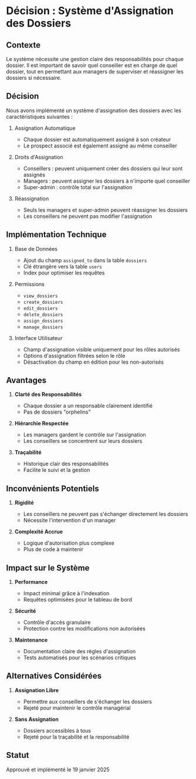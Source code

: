 # Décision : Système d'Assignation des Dossiers

## Contexte
Le système nécessite une gestion claire des responsabilités pour chaque dossier. Il est important de savoir quel conseiller est en charge de quel dossier, tout en permettant aux managers de superviser et réassigner les dossiers si nécessaire.

## Décision
Nous avons implémenté un système d'assignation des dossiers avec les caractéristiques suivantes :

1. Assignation Automatique
   - Chaque dossier est automatiquement assigné à son créateur
   - Le prospect associé est également assigné au même conseiller

2. Droits d'Assignation
   - Conseillers : peuvent uniquement créer des dossiers qui leur sont assignés
   - Managers : peuvent assigner les dossiers à n'importe quel conseiller
   - Super-admin : contrôle total sur l'assignation

3. Réassignation
   - Seuls les managers et super-admin peuvent réassigner les dossiers
   - Les conseillers ne peuvent pas modifier l'assignation

## Implémentation Technique

1. Base de Données
   - Ajout du champ `assigned_to` dans la table `dossiers`
   - Clé étrangère vers la table `users`
   - Index pour optimiser les requêtes

2. Permissions
   - `view_dossiers`
   - `create_dossiers`
   - `edit_dossiers`
   - `delete_dossiers`
   - `assign_dossiers`
   - `manage_dossiers`

3. Interface Utilisateur
   - Champ d'assignation visible uniquement pour les rôles autorisés
   - Options d'assignation filtrées selon le rôle
   - Désactivation du champ en édition pour les non-autorisés

## Avantages

1. **Clarté des Responsabilités**
   - Chaque dossier a un responsable clairement identifié
   - Pas de dossiers "orphelins"

2. **Hiérarchie Respectée**
   - Les managers gardent le contrôle sur l'assignation
   - Les conseillers se concentrent sur leurs dossiers

3. **Traçabilité**
   - Historique clair des responsabilités
   - Facilite le suivi et la gestion

## Inconvénients Potentiels

1. **Rigidité**
   - Les conseillers ne peuvent pas s'échanger directement les dossiers
   - Nécessite l'intervention d'un manager

2. **Complexité Accrue**
   - Logique d'autorisation plus complexe
   - Plus de code à maintenir

## Impact sur le Système

1. **Performance**
   - Impact minimal grâce à l'indexation
   - Requêtes optimisées pour le tableau de bord

2. **Sécurité**
   - Contrôle d'accès granulaire
   - Protection contre les modifications non autorisées

3. **Maintenance**
   - Documentation claire des règles d'assignation
   - Tests automatisés pour les scénarios critiques

## Alternatives Considérées

1. **Assignation Libre**
   - Permettre aux conseillers de s'échanger les dossiers
   - Rejeté pour maintenir le contrôle managérial

2. **Sans Assignation**
   - Dossiers accessibles à tous
   - Rejeté pour la traçabilité et la responsabilité

## Statut
Approuvé et implémenté le 19 janvier 2025
